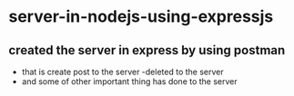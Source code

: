 # server-in-nodejs-using-expressjs
## created the server in express by using postman 
- that is create post to the server
-deleted to the server
- and some of other important thing has done to the server
